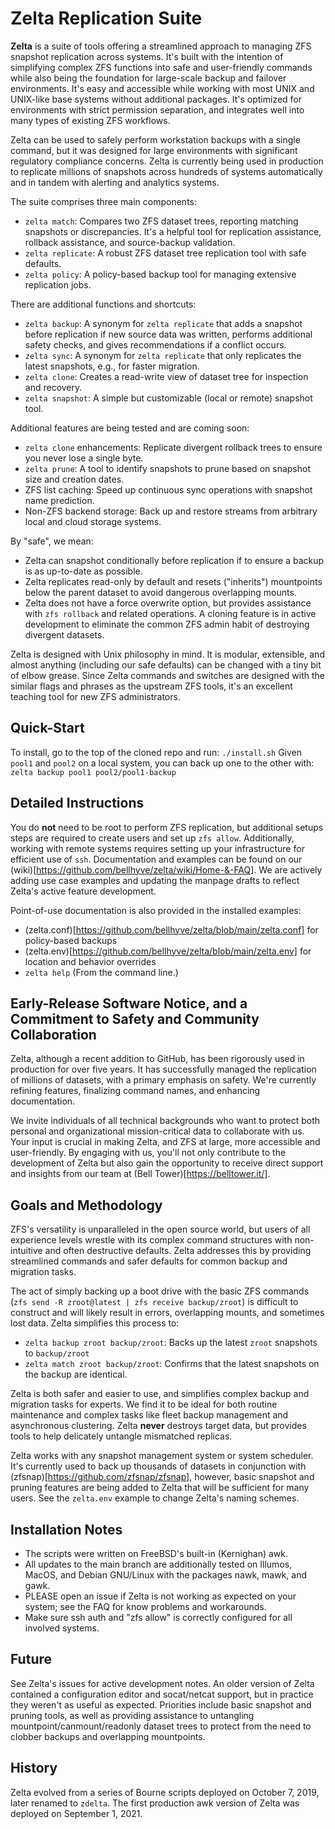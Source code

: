 # Zelta Replication Suite

**Zelta** is a suite of tools offering a streamlined approach to managing ZFS snapshot replication across systems. It's built with the intention of simplifying complex ZFS functions into safe and user-friendly commands while also being the foundation for large-scale backup and failover environments. It's easy and accessible while working with most UNIX and UNIX-like base systems without additional packages. It's optimized for environments with strict permission separation, and integrates well into many types of existing ZFS workflows.

Zelta can be used to safely perform workstation backups with a single command, but it was designed for large environments with significant regulatory compliance concerns. Zelta is currently being used in production to replicate millions of snapshots across hundreds of systems automatically and in tandem with alerting and analytics systems.

The suite comprises three main components:

- `zelta match`: Compares two ZFS dataset trees, reporting matching snapshots or discrepancies. It's a helpful tool for replication assistance, rollback assistance, and source-backup validation.
- `zelta replicate`: A robust ZFS dataset tree replication tool with safe defaults.
- `zelta policy`: A policy-based backup tool for managing extensive replication jobs.

There are additional functions and shortcuts:
- `zelta backup`: A synonym for `zelta replicate` that adds a snapshot before replication if new source data was written, performs additional safety checks, and gives recommendations if a conflict occurs.
- `zelta sync`: A synonym for `zelta replicate` that only replicates the latest snapshots, e.g., for faster migration.
- `zelta clone`: Creates a read-write view of dataset tree for inspection and recovery.
- `zelta snapshot`: A simple but customizable (local or remote) snapshot tool.

Additional features are being tested and are coming soon:
- `zelta clone` enhancements: Replicate divergent rollback trees to ensure you never lose a single byte.
- `zelta prune`: A tool to identify snapshots to prune based on snapshot size and creation dates.
- ZFS list caching: Speed up continuous sync operations with snapshot name prediction.
- Non-ZFS backend storage: Back up and restore streams from arbitrary local and cloud storage systems.

By "safe", we mean:
- Zelta can snapshot conditionally before replication if to ensure a backup is as up-to-date as possible.
- Zelta replicates read-only by default and resets ("inherits") mountpoints below the parent dataset to avoid dangerous overlapping mounts.
- Zelta does not have a force overwrite option, but provides assistance with `zfs rollback` and related operations. A cloning feature is in active development to eliminate the common ZFS admin habit of destroying divergent datasets.

Zelta is designed with Unix philosophy in mind. It is modular, extensible, and almost anything (including our safe defaults) can be changed with a tiny bit of elbow grease. Since Zelta commands and switches are designed with the similar flags and phrases as the upstream ZFS tools, it's an excellent teaching tool for new ZFS administrators.


## Quick-Start
To install, go to the top of the cloned repo and run: `./install.sh`
Given `pool1` and `pool2` on a local system, you can back up one to the other with: `zelta backup pool1 pool2/pool1-backup`


## Detailed Instructions
You do **not** need to be root to perform ZFS replication, but additional setups steps are required to create users and set up `zfs allow`. Additionally, working with remote systems requires setting up your infrastructure for efficient use of `ssh`. Documentation and examples can be found on our (wiki)[https://github.com/bellhyve/zelta/wiki/Home-&-FAQ]. We are actively adding use case examples and updating the manpage drafts to reflect Zelta's active feature development.

Point-of-use documentation is also provided in the installed examples:
- (zelta.conf)[https://github.com/bellhyve/zelta/blob/main/zelta.conf] for policy-based backups
- (zelta.env)[https://github.com/bellhyve/zelta/blob/main/zelta.env] for location and behavior overrides
- `zelta help` (From the command line.)


## Early-Release Software Notice, and a Commitment to Safety and Community Collaboration

Zelta, although a recent addition to GitHub, has been rigorously used in production for over five years. It has successfully managed the replication of millions of datasets, with a primary emphasis on safety. We're currently refining features, finalizing command names, and enhancing documentation.

We invite individuals of all technical backgrounds who want to protect both personal and organizational mission-critical data to collaborate with us. Your input is crucial in making Zelta, and ZFS at large, more accessible and user-friendly. By engaging with us, you'll not only contribute to the development of Zelta but also gain the opportunity to receive direct support and insights from our team at (Bell Tower)[https://belltower.it/].


## Goals and Methodology

ZFS's versatility is unparalleled in the open source world, but users of all experience levels wrestle with its complex command structures with non-intuitive and often destructive defaults. Zelta addresses this by providing streamlined commands and safer defaults for common backup and migration tasks.

The act of simply backing up a boot drive with the basic ZFS commands (`zfs send -R zroot@latest | zfs receive backup/zroot`) is difficult to construct and will likely result in errors, overlapping mounts, and sometimes lost data. Zelta simplifies this process to:
- `zelta backup zroot backup/zroot`: Backs up the latest `zroot` snapshots to `backup/zroot`
- `zelta match zroot backup/zroot`: Confirms that the latest snapshots on the backup are identical.

Zelta is both safer and easier to use, and simplifies complex backup and migration tasks for experts. We find it to be ideal for both routine maintenance and complex tasks like fleet backup management and asynchronous clustering. Zelta **never** destroys target data, but provides tools to help delicately untangle mismatched replicas.

Zelta works with any snapshot management system or system scheduler. It's currently used to back up thousands of datasets in conjunction with (zfsnap)[https://github.com/zfsnap/zfsnap], however, basic snapshot and pruning features are being added to Zelta that will be sufficient for many users. See the `zelta.env` example to change Zelta's naming schemes.

## Installation Notes

- The scripts were written on FreeBSD's built-in (Kernighan) awk.
- All updates to the main branch are additionally tested on Illumos, MacOS, and Debian GNU/Linux with the packages nawk, mawk, and gawk.
- PLEASE open an issue if Zelta is not working as expected on your system; see the FAQ for know problems and workarounds.
- Make sure ssh auth and "zfs allow" is correctly configured for all involved systems.


## Future

See Zelta's issues for active development notes. An older version of Zelta contained a configuration editor and socat/netcat support, but in practice they weren't as useful as expected. Priorities include basic snapshot and pruning tools, as well as providing assistance to untangling mountpoint/canmount/readonly dataset trees to protect from the need to clobber backups and overlapping mountpoints.


## History

Zelta evolved from a series of Bourne scripts deployed on October 7, 2019, later renamed to `zdelta`. The first production awk version of Zelta was deployed on September 1, 2021.
